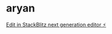 # aryan

[Edit in StackBlitz next generation editor ⚡️](https://stackblitz.com/~/github.com/jayesh410/aryan)